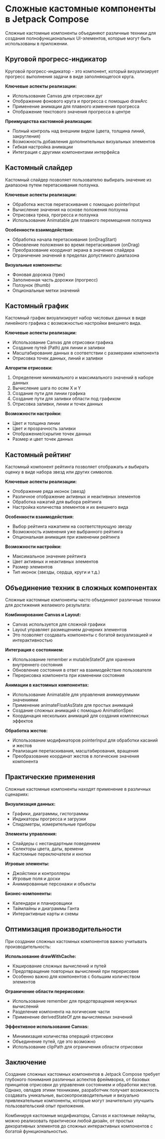 # Сложные кастомные компоненты в Jetpack Compose

Сложные кастомные компоненты объединяют различные техники для создания полнофункциональных UI-элементов, которые могут быть использованы в приложении.

## Круговой прогресс-индикатор

Круговой прогресс-индикатор - это компонент, который визуализирует прогресс выполнения задачи в виде заполняющегося круга.

**Ключевые аспекты реализации:**
- Использование Canvas для отрисовки дуг
- Отображение фонового круга и прогресса с помощью drawArc
- Применение анимации для плавного изменения прогресса
- Отображение текстового значения прогресса в центре

**Преимущества кастомной реализации:**
- Полный контроль над внешним видом (цвета, толщина линий, закругления)
- Возможность добавления дополнительных визуальных элементов
- Гибкая настройка анимации
- Интеграция с другими компонентами интерфейса

## Кастомный слайдер

Кастомный слайдер позволяет пользователю выбирать значение из диапазона путем перетаскивания ползунка.

**Ключевые аспекты реализации:**
- Обработка жестов перетаскивания с помощью pointerInput
- Вычисление значения на основе положения ползунка
- Отрисовка трека, прогресса и ползунка
- Использование Animatable для плавного перемещения ползунка

**Особенности взаимодействия:**
- Обработка начала перетаскивания (onDragStart)
- Обновление положения во время перетаскивания (onDrag)
- Преобразование координат экрана в значение слайдера
- Ограничение значений в пределах допустимого диапазона

**Визуальные компоненты:**
- Фоновая дорожка (трек)
- Заполненная часть дорожки (прогресс)
- Ползунок (thumb)
- Опциональные метки значений

## Кастомный график

Кастомный график визуализирует набор числовых данных в виде линейного графика с возможностью настройки внешнего вида.

**Ключевые аспекты реализации:**
- Использование Canvas для отрисовки графика
- Создание путей (Path) для линии и заливки
- Масштабирование данных в соответствии с размерами компонента
- Отрисовка точек данных, линий и заливки

**Алгоритм отрисовки:**
1. Определение минимального и максимального значений в наборе данных
2. Вычисление шага по осям X и Y
3. Создание пути для линии графика
4. Создание пути для заливки области под графиком
5. Отрисовка заливки, линии и точек данных

**Возможности настройки:**
- Цвет и толщина линии
- Цвет и прозрачность заливки
- Отображение/скрытие точек данных
- Размер и цвет точек данных

## Кастомный рейтинг

Кастомный компонент рейтинга позволяет отображать и выбирать оценку в виде набора звезд или других символов.

**Ключевые аспекты реализации:**
- Отображение ряда иконок (звезд)
- Различное отображение активных и неактивных элементов
- Обработка нажатий для выбора рейтинга
- Настройка количества элементов и их внешнего вида

**Особенности взаимодействия:**
- Выбор рейтинга нажатием на соответствующую звезду
- Возможность изменения уже выбранного рейтинга
- Опциональная анимация при изменении рейтинга

**Возможности настройки:**
- Максимальное значение рейтинга
- Цвет активных и неактивных элементов
- Размер элементов
- Тип иконок (звезды, сердца, круги и т.д.)

## Объединение техник в сложных компонентах

Сложные кастомные компоненты часто объединяют различные техники для достижения желаемого результата:

**Комбинирование Canvas и Layout:**
- Canvas используется для сложной графики
- Layout управляет размещением дочерних элементов
- Это позволяет создавать компоненты с богатой визуализацией и интерактивностью

**Интеграция с состоянием:**
- Использование remember и mutableStateOf для хранения внутреннего состояния
- Обновление состояния в ответ на взаимодействие пользователя
- Перерисовка компонента при изменении состояния

**Анимации в кастомных компонентах:**
- Использование Animatable для управления анимируемыми значениями
- Применение animateFloatAsState для простых анимаций
- Создание сложных анимаций с помощью AnimationSpec
- Координация нескольких анимаций для создания комплексных эффектов

**Обработка жестов:**
- Использование модификаторов pointerInput для обработки касаний и жестов
- Реализация перетаскивания, масштабирования, вращения
- Преобразование координат жестов в логические значения компонента

## Практические применения

Сложные кастомные компоненты находят применение в различных сценариях:

**Визуализация данных:**
- Графики, диаграммы, гистограммы
- Индикаторы прогресса и загрузки
- Спидометры, измерительные приборы

**Элементы управления:**
- Слайдеры с нестандартным поведением
- Селекторы цвета, даты, времени
- Кастомные переключатели и кнопки

**Игровые элементы:**
- Джойстики и контроллеры
- Игровые поля и доски
- Анимированные персонажи и объекты

**Бизнес-компоненты:**
- Календари и планировщики
- Таймлайны и диаграммы Ганта
- Интерактивные карты и схемы

## Оптимизация производительности

При создании сложных кастомных компонентов важно учитывать производительность:

**Использование drawWithCache:**
- Кэширование сложных вычислений и путей
- Предотвращение повторных вычислений при перерисовке
- Особенно важно для компонентов с большим количеством элементов

**Ограничение области перерисовки:**
- Использование remember для предотвращения ненужных вычислений
- Разделение компонента на логические части
- Применение derivedStateOf для вычисляемых значений

**Эффективное использование Canvas:**
- Минимизация количества операций отрисовки
- Объединение путей, где это возможно
- Использование clipPath для ограничения области отрисовки

## Заключение

Создание сложных кастомных компонентов в Jetpack Compose требует глубокого понимания различных аспектов фреймворка, от базовых принципов отрисовки до управления состоянием и обработки жестов. Однако, овладев этими техниками, разработчик получает возможность создавать уникальные, высокопроизводительные и визуально привлекательные компоненты, которые могут значительно улучшить пользовательский опыт приложения.

Комбинируя кастомные модификаторы, Canvas и кастомные лейауты, можно реализовать практически любой дизайн, от простых декоративных элементов до сложных интерактивных компонентов с богатой функциональностью. 